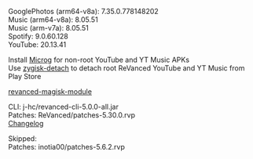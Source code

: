 GooglePhotos (arm64-v8a): 7.35.0.778148202  
Music (arm64-v8a): 8.05.51  
Music (arm-v7a): 8.05.51  
Spotify: 9.0.60.128  
YouTube: 20.13.41  

Install [Microg](https://github.com/ReVanced/GmsCore/releases) for non-root YouTube and YT Music APKs  
Use [zygisk-detach](https://github.com/j-hc/zygisk-detach) to detach root ReVanced YouTube and YT Music from Play Store  

[revanced-magisk-module](https://github.com/j-hc/revanced-magisk-module)
  
CLI: j-hc/revanced-cli-5.0.0-all.jar  
Patches: ReVanced/patches-5.30.0.rvp  
[Changelog](https://github.com/ReVanced/revanced-patches/releases/tag/v5.30.0)  

Skipped:  
Patches: inotia00/patches-5.6.2.rvp    
